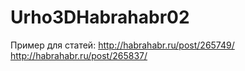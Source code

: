 # Urho3DHabrahabr02

Пример для статей:
http://habrahabr.ru/post/265749/
http://habrahabr.ru/post/265837/
